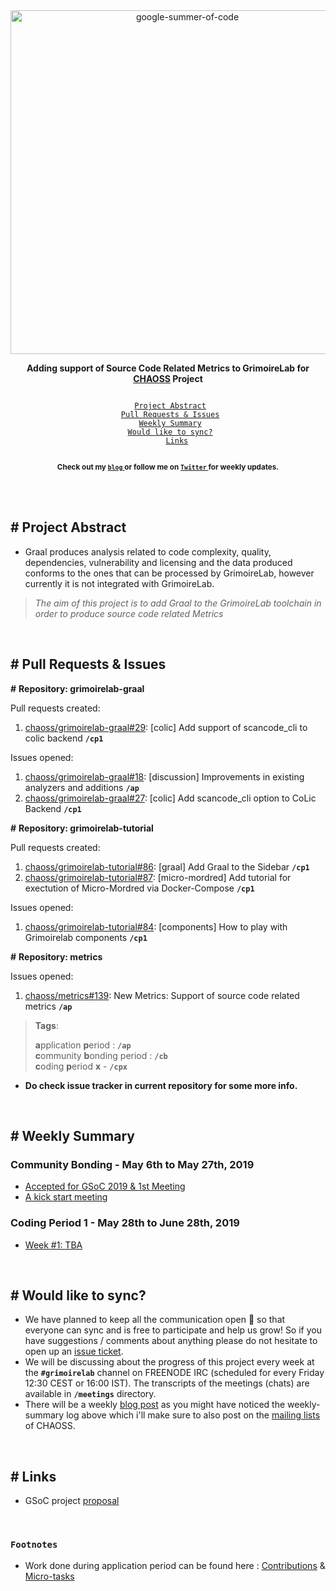 <div align="center">
    <a href="https://summerofcode.withgoogle.com/projects/#4822168754454528"><img src="https://i.imgur.com/JzXCPeO.png" width="550" alt="google-summer-of-code"></a>
    <br>
    <b> 
    <p>
    Adding support of Source Code Related Metrics to GrimoireLab for <a href="https://github.com/chaoss">CHAOSS</a> Project
    </p>
    </b>
</div>

<p align="center">
    <code> 
	<a href="#-project-abstract">Project Abstract</a>&nbsp;&nbsp;&nbsp;
    <a href="#-pull-requests--issues">Pull Requests & Issues</a>&nbsp;&nbsp;&nbsp;
    <a href="#-weekly-summary">Weekly Summary</a>&nbsp;&nbsp;&nbsp;
	<a href="#-would-like-to-sync">Would like to sync?</a>&nbsp;&nbsp;&nbsp;
    <a href="#-links">Links</a>
    </code>
</p>

<p align="center">
	<b> <sub>Check out my <a href="https://inishchith.github.io/blog"> <code>blog</code> </a> or follow me on <a href="https://twitter.com/inishchith"> <code>Twitter</code> </a> for weekly updates.</sub></b>
</p>
<br>

<br>

## # Project Abstract

+ Graal produces analysis related to code complexity, quality, dependencies, vulnerability and licensing and the data produced conforms to the ones that can be processed by GrimoireLab, however currently it is not integrated with GrimoireLab.

> <i> The aim of this project is to add Graal to the GrimoireLab toolchain in order to produce source code related Metrics </i>

<br>

## # Pull Requests & Issues

**#** **Repository: grimoirelab-graal**

Pull requests created:
1. [chaoss/grimoirelab-graal#29](https://github.com/chaoss/grimoirelab-graal/pull/29): [colic] Add support of scancode_cli to colic backend  **`/cp1`**


Issues opened:
1. [chaoss/grimoirelab-graal#18](https://github.com/chaoss/grimoirelab-graal/issues/18): [discussion] Improvements in existing analyzers and additions **`/ap`**
2. [chaoss/grimoirelab-graal#27](https://github.com/chaoss/grimoirelab-graal/issues/27): [colic] Add scancode_cli option to CoLic Backend **`/cp1`**

**#** **Repository: grimoirelab-tutorial**

Pull requests created:
1. [chaoss/grimoirelab-tutorial#86](https://github.com/chaoss/grimoirelab-tutorial/pull/86): [graal] Add Graal to the Sidebar **`/cp1`**
2. [chaoss/grimoirelab-tutorial#87](https://github.com/chaoss/grimoirelab-tutorial/pull/87): [micro-mordred] Add tutorial for exectution of Micro-Mordred via Docker-Compose **`/cp1`**

Issues opened:
1. [chaoss/grimoirelab-tutorial#84](https://github.com/chaoss/grimoirelab-tutorial/issues/84): [components] How to play with Grimoirelab components **`/cp1`**


**#** **Repository: metrics**

Issues opened:
1. [chaoss/metrics#139](https://github.com/chaoss/metrics/issues/139): New Metrics: Support of source code related metrics **`/ap`**

> **Tags**:
>
> **a**pplication **p**eriod : **`/ap`** <br>
> **c**ommunity **b**onding period : **`/cb`** <br>
> **c**oding **p**eriod **x** - **`/cpx`** <br>


- **Do check issue tracker in current repository for some more info.**

<br>

## # Weekly Summary

### Community Bonding - May 6th to May 27th, 2019

+ [Accepted for GSoC 2019 & 1st Meeting](https://inishchith.github.io/blog/2019/05/introduction.html)
+ [A kick start meeting](https://inishchith.github.io/blog/2019/05/community-bonding-2.html)

### Coding Period 1 - May 28th to June 28th, 2019

+ [ Week #1: TBA ]()

<br>

## # Would like to sync?

+ We have planned to keep all the communication open 🎉 so that everyone can sync and is free to participate and help us grow! So if you have suggestions / comments about anything please do not hesitate to open up an [issue ticket](https://github.com/inishchith/gsoc-graal/issues).
+ We will be discussing about the progress of this project every week at the **`#grimoirelab`** channel on FREENODE IRC (scheduled for every Friday 12:30 CEST or 16:00 IST). The transcripts of the meetings (chats) are available in **`/meetings`** directory.
+ There will be a weekly [blog post](https://inishchith.github.io/blog) as you might have noticed the weekly-summary log above which i'll make sure to also post on the [mailing lists](https://lists.linuxfoundation.org/mailman/listinfo/oss-health-metrics) of CHAOSS.

<br>

## # Links

+ GSoC project [proposal](./notes/gsoc-proposal-inishchith.pdf)

<br>

### `Footnotes`

+ Work done during application period can be found here : [Contributions](./notes/application-period-contributions.md) & [Micro-tasks](https://github.com/inishchith/chaoss-microtasks)
